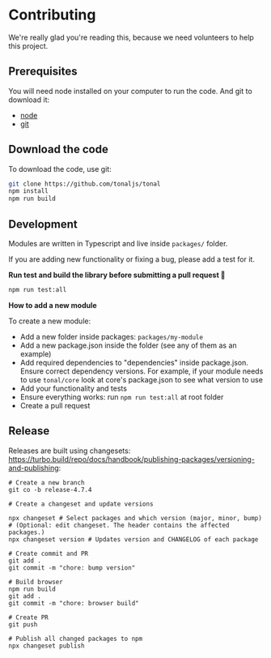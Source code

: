 # Contributing

We're really glad you're reading this, because we need volunteers to help this project.

## Prerequisites

You will need node installed on your computer to run the code. And git to download it:

- [node](https://nodejs.org/en/download/)
- [git](https://git-scm.com/book/en/v2/Getting-Started-Installing-Git)

## Download the code

To download the code, use git:

```bash
git clone https://github.com/tonaljs/tonal
npm install
npm run build
```

## Development

Modules are written in Typescript and live inside `packages/` folder.

If you are adding new functionality or fixing a bug, please add a test for it.

**Run test and build the library before submitting a pull request :pray:**

```bash
npm run test:all
```

**How to add a new module**

To create a new module:

- Add a new folder inside packages: `packages/my-module`
- Add a new package.json inside the folder (see any of them as an example)
- Add required dependencies to "dependencies" inside package.json. Ensure correct dependency versions. For example, if your module needs to use `tonal/core` look at core's package.json to see what version to use
- Add your functionality and tests
- Ensure everything works: run `npm run test:all` at root folder
- Create a pull request

## Release

Releases are built using changesets: https://turbo.build/repo/docs/handbook/publishing-packages/versioning-and-publishing:

```
# Create a new branch
git co -b release-4.7.4

# Create a changeset and update versions

npx changeset # Select packages and which version (major, minor, bump)
# (Optional: edit changeset. The header contains the affected packages.)
npx changeset version # Updates version and CHANGELOG of each package

# Create commit and PR
git add .
git commit -m "chore: bump version"

# Build browser
npm run build
git add .
git commit -m "chore: browser build"

# Create PR
git push

# Publish all changed packages to npm
npx changeset publish
```
